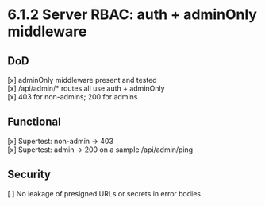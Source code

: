 # 6.1.2 Server RBAC: auth + adminOnly middleware

## DoD
[x] adminOnly middleware present and tested  
[x] /api/admin/* routes all use auth + adminOnly  
[x] 403 for non-admins; 200 for admins

## Functional
[x] Supertest: non-admin → 403  
[x] Supertest: admin → 200 on a sample /api/admin/ping

## Security
[ ] No leakage of presigned URLs or secrets in error bodies